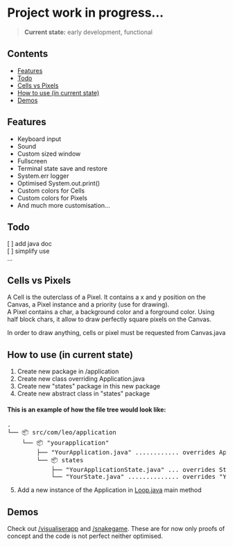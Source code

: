 # Project work in progress... 
> **Current state:** early development, functional

## Contents

- [Features](#features)
- [Todo](#todo)
- [Cells vs Pixels](#cells-vs-pixels)
- [How to use (in current state)](#how-to-use)
- [Demos](#demos)

<a name="features"></a>
## Features
- Keyboard input
- Sound
- Custom sized window
- Fullscreen
- Terminal state save and restore
- System.err logger
- Optimised System.out.print()
- Custom colors for Cells
- Custom colors for Pixels
- And much more customisation...

<a name="todo"></a>
## Todo
[ ] add java doc  
[ ] simplify use  
...

<a name="cells-vs-pixels"></a>
## Cells vs Pixels
A Cell is the outerclass of a Pixel. It contains a x and y position on the Canvas, a Pixel instance and a priority (use for drawing).  
A Pixel contains a char, a background color and a forground color. Using half block chars, it allow to draw perfectly square pixels on the Canvas.

In order to draw anything, cells or pixel must be requested from Canvas.java

<a name="how-to-use"></a>
## How to use (in current state)
1. Create new package in /application
2. Create new class overriding Application.java
3. Create new "states" package in this new package
4. Create new abstract class in "states" package

#### This is an example of how the file tree would look like:
<pre>
.
└── 📦 src/com/leo/application
    └── 📦 "yourapplication"
        ├── "YourApplication.java" ............ overrides Application.java
        └── 📦 states
            ├── "YourApplicationState.java" ... overrides State.java
            └── "YourState.java" .............. overrides "YourApplicationState.java"
</pre>

5. Add a new instance of the Application in [Loop.java](src/com/leo/application/Loop.java) main method

<a name="demo"></a>
## Demos
Check out [/visualiserapp](src/com/leo/application/visualiserapp) and [/snakegame](src/com/leo/application/snakegame). These are for now only proofs of concept and the code is not perfect neither optimised.
